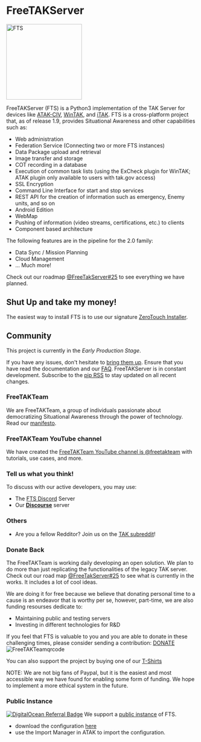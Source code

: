 # FreeTAKServer

<img src="https://user-images.githubusercontent.com/60719165/224693327-decffefa-f6e8-4785-bb0c-442b429bc01d.png" alt="FTS" width="200"/>

FreeTAKServer (FTS) is a Python3 implementation of the TAK Server for devices like [ATAK-CIV](https://play.google.com/store/apps/details?id=com.atakmap.app.civ), [WinTAK](https://www.civtak.org/2020/09/23/wintak-is-publicly-available/), and [iTAK](https://apps.apple.com/us/app/itak/id1561656396). FTS is a cross-platform project that, as of release 1.9, provides Situational Awareness and other capabilities such as:

- Web administration
- Federation Service (Connecting two or more FTS instances)
- Data Package upload and retrieval
- Image transfer and storage
- COT recording in a database
- Execution of common task lists (using the ExCheck plugin for WinTAK; ATAK plugin only available to users with tak.gov access)
- SSL Encryption
- Command Line Interface for start and stop services
- REST API for the creation of information such as emergency, Enemy units, and so on
- Android Edition
- WebMap
- Pushing of information (video streams, certifications, etc.) to clients
- Component based architecture

The following features are in the pipeline  for the 2.0 family:
 - Data Sync / Mission Planning
 - Cloud Management
 - ... Much more!

Check out our roadmap [@FreeTakServer#25](https://github.com/FreeTAKTeam/FreeTakServer/issues/25) to see everything we have planned.

## Shut Up and take my money!
The easiest way to install FTS is to use our signature [ZeroTouch Installer](https://freetakteam.github.io/FreeTAKServer-User-Docs/Installation/Ansible/ZeroTouchInstall/).  

## Community
This project is currently in the *Early Production Stage*.

If you have any issues, don't hesitate to [bring them up](https://github.com/Tapawingo/FreeTakServer/issues). Ensure that you have read the documentation and our [FAQ](https://github.com/FreeTAKTeam/FreeTAKServer-User-Docs/blob/main/docs/docs/About/FAQ.md).
FreeTAKServer is in constant development. Subscribe to the [pip RSS](https://pypi.org/rss/project/freetakserver/releases.xml) to stay updated on all recent changes.

### FreeTAKTeam
We are FreeTAKTeam, a group of individuals passionate about democratizing Situational Awareness through the power of technology. Read our [manifesto](https://github.com/FreeTAKTeam/FreeTAKServer-User-Docs/blob/main/docs/docs/About/Manifesto.md).

### FreeTAKTeam YouTube channel
We have created the [FreeTAKTeam YouTube channel is @freetakteam](https://www.youtube.com/@freetakteam) with tutorials, use cases, and more.

### Tell us what you think!
To discuss with our active developers, you may use:
- The [FTS Discord](https://discord.gg/m8cBzQM2te) Server
- Our [**Discourse**](https://freetakteam.discourse.group/) server 

### Others
 - Are you a fellow Redditor? Join us on the [TAK subreddit](https://www.reddit.com/r/ATAK/)!

### Donate Back
The FreeTAKTeam is working daily developing an open solution. We plan to do more than just replicating the functionalities of the legacy TAK server. Check out our road map [@FreeTakServer#25](https://github.com/FreeTAKTeam/FreeTakServer/issues/25) to see what is currently in the works. It includes a lot of cool ideas.

We are doing it for free because we believe that donating personal time to a cause is an endeavor that is worthy per se, however, part-time, we are also funding resourses dedicate to:

- Maintaining public and testing servers
- Investing in different technologies for R&D

If you feel that FTS is valuable to you and you are able to donate in these challenging times, please consider sending a contribution: [DONATE](https://www.paypal.com/cgi-bin/webscr?cmd=_donations&business=brothercorvo%40gmail.com&item_name=FreeTAKServer+R%26D&currency_code=CAD&source=url)
![FreeTAKTeamqrcode](https://user-images.githubusercontent.com/60719165/162584843-b7121ff7-40d9-4499-b274-a3ff87c3e587.png)

You can also support the project by buying one of our [T-Shirts](http://tee.pub/lic/elARpZYCmaw)

NOTE: We are not big fans of Paypal, but it is the easiest and most accessible way we have found for enabling some form of funding. We hope to implement a more ethical system in the future.

### Public Instance
[![DigitalOcean Referral Badge](https://web-platforms.sfo2.cdn.digitaloceanspaces.com/WWW/Badge%201.svg)](https://www.digitalocean.com/?refcode=f107fe7b7131&utm_campaign=Referral_Invite&utm_medium=Referral_Program&utm_source=badge)
We support a [public instance]() of FTS.

- download the configuration [here](docs/docs/assets/fts-official-pub.zip)
- use the Import Manager in ATAK to import the configuration.
